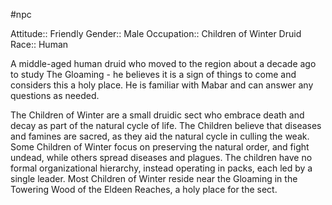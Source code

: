 #npc

Attitude:: Friendly
Gender:: Male
Occupation:: Children of Winter Druid
Race:: Human

A middle-aged human druid who moved to the region about a decade ago to study The Gloaming - he believes it is a sign of things to come and considers this a holy place. He is familiar with Mabar and can answer any questions as needed.

The Children of Winter are a small druidic sect who embrace death and decay as part of the natural cycle of life. The Children believe that diseases and famines are sacred, as they aid the natural cycle in culling the weak. Some Children of Winter focus on preserving the natural order, and fight undead, while others spread diseases and plagues. The children have no formal organizational hierarchy, instead operating in packs, each led by a single leader. Most Children of Winter reside near the Gloaming in the Towering Wood of the Eldeen Reaches, a holy place for the sect.